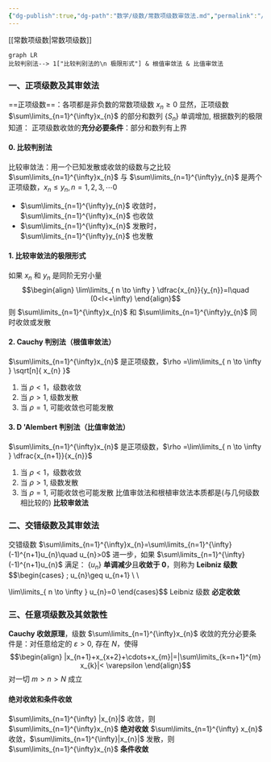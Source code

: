 ```yaml
---
{"dg-publish":true,"dg-path":"数学/级数/常数项级数审敛法.md","permalink":"/数学/级数/常数项级数审敛法/","dgPassFrontmatter":true,"noteIcon":"","created":"2024-05-21T15:36:09.300+08:00","updated":"2024-11-22T17:07:08.697+08:00"}
---
```



[[常数项级数\|常数项级数]]
```mermaid
graph LR
比较判别法--> 1["比较判别法的\n 极限形式"] & 根值审敛法 & 比值审敛法
```

### 一、正项级数及其审敛法
==正项级数==：各项都是非负数的常数项级数 $x_{n}\geq 0$
显然，正项级数 $\sum\limits_{n=1}^{\infty}x_{n}$ 的部分和数列 $\left\{S_{n} \right\}$ 单调增加, 根据数列的极限知道：
正项级数收敛的**充分必要条件**：部分和数列有上界

#### 0. 比较判别法 
比较审敛法：用一个已知发散或收敛的级数与之比较
$\sum\limits_{n=1}^{\infty}x_{n}$ 与 $\sum\limits_{n=1}^{\infty}y_{n}$ 是两个正项级数，$x_{n}\leq y_{n},n=1,2,3,\cdots0$
-  $\sum\limits_{n=1}^{\infty}y_{n}$ 收敛时，$\sum\limits_{n=1}^{\infty}x_{n}$ 也收敛
-  $\sum\limits_{n=1}^{\infty}x_{n}$ 发散时，$\sum\limits_{n=1}^{\infty}y_{n}$ 也发散
#### 1. 比较审敛法的极限形式
如果 $x_{n}$ 和 $y_{n}$ 是同阶无穷小量
$$\begin{align}
\lim\limits_{ n \to \infty } \dfrac{x_{n}}{y_{n}}=l\quad (0<l<+\infty)
\end{align}$$
则 $\sum\limits_{n=1}^{\infty}x_{n}$ 和 $\sum\limits_{n=1}^{\infty}y_{n}$ 同时收敛或发散
#### 2. Cauchy 判别法（根值审敛法）
$\sum\limits_{n=1}^{\infty}x_{n}$ 是正项级数，$\rho =\lim\limits_{ n \to \infty } \sqrt[n]{ x_{n} }$
1. 当 $\rho <1$，级数收敛
2. 当 $\rho >1$,   级数发散
3. 当 $\rho =1$, 可能收敛也可能发散

#### 3. D 'Alembert 判别法（比值审敛法）
$\sum\limits_{n=1}^{\infty}x_{n}$ 是正项级数，$\rho =\lim\limits_{ n \to \infty } \dfrac{x_{n+1}}{x_{n}}$
1. 当 $\rho <1$，级数收敛
2. 当 $\rho >1$,   级数发散
3. 当 $\rho =1$, 可能收敛也可能发散
比值审敛法和根植审敛法本质都是(与几何级数相比较的) **比较审敛法**

### 二、交错级数及其审敛法
交错级数 $\sum\limits_{n=1}^{\infty}x_{n}=\sum\limits_{n=1}^{\infty}(-1)^{n+1}u_{n}\quad  u_{n}>0$
进一步，如果 $\sum\limits_{n=1}^{\infty} (-1)^{n+1}u_{n}$ 满足： $\{u_{n}\}$ **单调减少**且**收敛于 0**，则称为 **Leibniz 级数**
$$\begin{cases}
\; u_{n}\geq u_{n+1} \\ \\

\lim\limits_{ n \to \infty } u_{n}=0
\end{cases}$$
Leibniz 级数 **必定收敛**


### 三、任意项级数及其敛散性
**Cauchy 收敛原理**，级数 $\sum\limits_{n=1}^{\infty}x_{n}$ 收敛的充分必要条件是：对任意给定的 $\varepsilon>0$, 存在 $N$，使得
$$\begin{align}
|x_{n+1}+x_{x+2}+\cdots+x_{m}|=|\sum\limits_{k=n+1}^{m} x_{k}|< \varepsilon
\end{align}$$
对一切 $m>n>N$ 成立
#### 绝对收敛和条件收敛
$\sum\limits_{n=1}^{\infty} |x_{n}|$ 收敛，则 $\sum\limits_{n=1}^{\infty}x_{n}$ **绝对收敛**
$\sum\limits_{n=1}^{\infty} x_{n}$ 收敛，$\sum\limits_{n=1}^{\infty}|x_{n}|$ 发散，则 $\sum\limits_{n=1}^{\infty}x_{n}$ **条件收敛**


